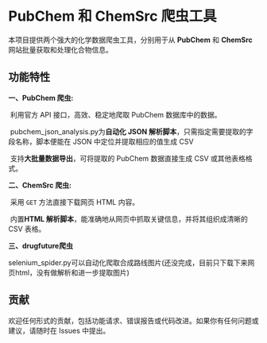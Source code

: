 # PubChem 和 ChemSrc 爬虫工具

本项目提供两个强大的化学数据爬虫工具，分别用于从 **PubChem** 和 **ChemSrc** 网站批量获取和处理化合物信息。

## 功能特性

**一、PubChem 爬虫:**

​	利用官方 API 接口，高效、稳定地爬取 PubChem 数据库中的数据。

​	pubchem_json_analysis.py为**自动化 JSON 解析脚本**，只需指定需要提取的字段名称，脚本便能在 JSON 中定位并提取相应的值生成 CSV

​	支持**大批量数据导出**，可将提取的 PubChem 数据直接生成 CSV 或其他表格格式。

**二、ChemSrc 爬虫:**

​	采用 `GET` 方法直接下载网页 HTML 内容。

​	内置**HTML 解析脚本**，能准确地从网页中抓取关键信息，并将其组织成清晰的 CSV 表格。

**三、drugfuture爬虫**

​	selenium_spider.py可以自动化爬取合成路线图片(还没完成，目前只下载下来网页html，没有做解析和进一步提取图片)

## 贡献

欢迎任何形式的贡献，包括功能请求、错误报告或代码改进。如果你有任何问题或建议，请随时在 Issues 中提出。
